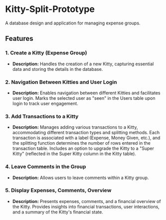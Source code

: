 
# Kitty-Split-Prototype

A database design and application for managing expense groups.

## Features

### 1. Create a Kitty (Expense Group)
- **Description:** Handles the creation of a new Kitty, capturing essential data and storing the details in the database.

### 2. Navigation Between Kitties and User Login
- **Description:** Enables navigation between different Kitties and facilitates user login. Marks the selected user as "seen" in the Users table upon login to track user engagement.

### 3. Add Transactions to a Kitty
- **Description:** Manages adding various transactions to a Kitty, accommodating different transaction types and splitting methods. Each transaction is associated with a label (Expense, Money Given, etc.), and the splitting function determines the number of rows entered in the transaction table. Includes an option to upgrade the Kitty to a "Super Kitty" (reflected in the Super Kitty column in the Kitty table).

### 4. Leave Comments in the Group
- **Description:** Allows users to leave comments within a Kitty group.

### 5. Display Expenses, Comments, Overview
- **Description:** Presents expenses, comments, and a financial overview of the Kitty. Provides insights into financial transactions, user interactions, and a summary of the Kitty's financial state.
